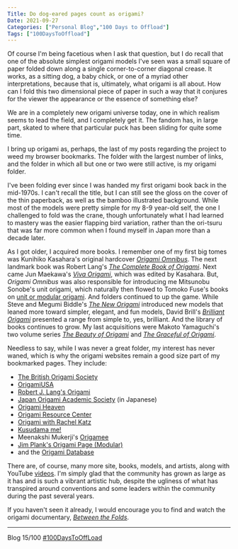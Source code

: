 ```yaml
---
Title: Do dog-eared pages count as origami?
Date: 2021-09-27
Categories: ["Personal Blog","100 Days to Offload"]
Tags: ["100DaysToOffload"]
---
```


Of course I'm being facetious when I ask that question, but I do recall that one of the absolute simplest origami models I've seen was a small square of paper folded down along a single corner-to-corner diagonal crease. It works, as a sitting dog, a baby chick, or one of a myriad other interpretations, because that is, ultimately, what origami is all about. How can I fold this two dimensional piece of paper in such a way that it conjures for the viewer the appearance or the essence of something else?

We are in a completely new origami universe today, one in which realism seems to lead the field, and I completely get it. The fandom has, in large part, skated to where that particular puck has been sliding for quite some time. 

I bring up origami as, perhaps, the last of my posts regarding the project to weed my browser bookmarks. The folder with the largest number of links, and the folder in which all but one or two were still active, is my origami folder.

I've been folding ever since I was handed my first origami book back in the mid-1970s. I can't recall the title, but I can still see the gloss on the cover of the thin paperback, as well as the bamboo illustrated background. While most of the models were pretty simple for my 8-9 year-old self, the one I challenged to fold was the crane, though unfortunately what I had learned to mastery was the easier flapping bird variation, rather than the ori-tsuru that was far more common when I found myself in Japan more than a decade later.

As I got older, I acquired more books. I remember one of my first big tomes was Kunihiko Kasahara's original hardcover [*Origami Omnibus*](https://www.giladorigami.com/BO_Omnibus.html). The next landmark book was Robert Lang's [*The Complete Book of Origami*](https://www.giladorigami.com/BO_Complete_Lang.html). Next came Jun Maekawa's [*Viva Origami*](https://www.giladorigami.com/BO_Viva_Origami.html), which was edited by Kasahara. But, *Origami Omnibus* was also responsible for introducing me Mitsunobu Sonobe's unit origami, which naturally then flowed to Tomoko Fuse's books on [unit or modular origami](https://www.giladorigami.com/origami-database-book/1434/Unit-Origami-(Japanese)-by-Tomoko-Fuse). And folders continued to up the game. While Steve and Megumi Biddle's [*The New Origami*](https://www.giladorigami.com/BO_NewOrigami.html) introduced new models that leaned more toward simpler, elegant, and fun models, David Brill's [*Brilliant Origami*](https://www.giladorigami.com/BO_Brilliant.html) presented a range from simple to, yes, brilliant. And the library of books continues to grow. My last acquisitions were Makoto Yamaguchi's two volume series [*The Beauty of Origami*](https://www.giladorigami.com/origami-database-book/2635/The-Beauty-of-Origami-by-Makoto-Yamaguchi) and [*The Graceful of Origami*](https://www.giladorigami.com/origami-database-book/3113/The-Graceful-of-Origami-by-Makoto-Yamaguchi).

Needless to say, while I was never a great folder, my interest has never waned, which is why the origami websites remain a good size part of my bookmarked pages. They include:

- [The British Origami Society](http://britishorigami.info/)
- [OrigamiUSA](https://origamiusa.org)
- [Robert J. Lang's Origami](https://langorigami.com)
- [Japan Origami Academic Society](https://origami.jp) (in Japanese)
- [Origami Heaven](http://www.origamiheaven.com)
- [Origami Resource Center](https://origami-resource-center.com)
- [Origami with Rachel Katz](https://origamiwithrachelkatz.oriland.com)
- [Kusudama me!](https://kusudama.me)
- Meenakshi Mukerji's [Origamee](https://origamee.net)
- [Jim Plank's Origami Page (Modular)](http://web.eecs.utk.edu/~jplank/plank/origami/)
- and the [Origami Database](https://oriwiki.com)

There are, of course, many more site, books, models, and artists, along with YouTube [videos](https://www.youtube.com/results?search_query=origami). I'm simply glad that the community has grown as large as it has and is such a vibrant artistic hub, despite the ugliness of what has transpired around conventions and some leaders within the community during the past several years.

If you haven't seen it already, I would encourage you to find and watch the origami documentary, [*Between the Folds*](https://www.amazon.com/Between-Folds-Vanessa-Gould/dp/B003DQ6I2C).

***
Blog 15/100 [#100DaysToOffLoad](https://100daystooffload.com)
